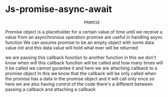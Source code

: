 # Js-promise-async-await

                                       PROMISE
Promise object is a placeholder for a certain value of time until we receive a value from an asynchronous operation
promise are useful in handling async function
We can assume promise to be an empty object with some data value init and this data value will hold what ever will be returned

we are passing this callback function to another function
in this we don't know when will this callback function will be called and how many times will it be called we cannot gurantee it
and here we are attaching callback to a promise object
In this we know that the callback will be only called when the promise has a data in the promise object and it will call only once so here we are also having control of the code
there's a different between passing a callback and attaching a callback                                       
